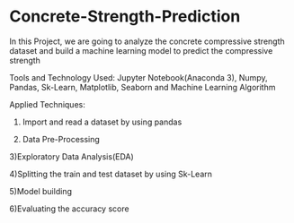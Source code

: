 # Concrete-Strength-Prediction
In this Project, we are going to analyze the concrete compressive strength dataset and build a machine learning model to predict the compressive strength 

Tools and Technology Used: 
Jupyter Notebook(Anaconda 3), Numpy, Pandas, Sk-Learn, Matplotlib, Seaborn and Machine Learning Algorithm

Applied Techniques:
1) Import and read a dataset by using pandas 

2) Data Pre-Processing

3)Exploratory Data Analysis(EDA)

4)Splitting the train and test dataset by using Sk-Learn 

5)Model building

6)Evaluating the accuracy score
